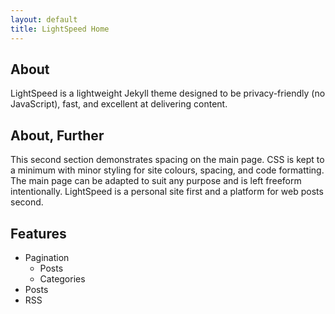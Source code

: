 ```yaml
---
layout: default
title: LightSpeed Home
---
```


## About
LightSpeed is a lightweight Jekyll theme designed to be privacy-friendly (no JavaScript), fast, and 
excellent at delivering content.

## About, Further
This second section demonstrates spacing on the main page. CSS is kept to a minimum with minor styling
for site colours, spacing, and code formatting. The main page can be adapted to suit any purpose and is left 
freeform intentionally. LightSpeed is a personal site first and a platform for web posts second.

## Features
- Pagination
  - Posts
  - Categories
- Posts
- RSS
